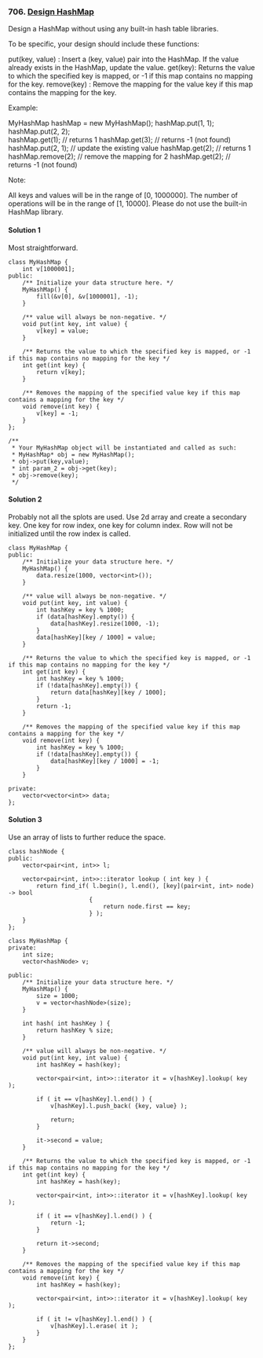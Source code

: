 ### 706\. [Design HashMap](https://leetcode.com/problems/design-hashmap/)

Design a HashMap without using any built-in hash table libraries.

To be specific, your design should include these functions:

put(key, value) : Insert a (key, value) pair into the HashMap. If the value already exists in the HashMap, update the value.
get(key): Returns the value to which the specified key is mapped, or -1 if this map contains no mapping for the key.
remove(key) : Remove the mapping for the value key if this map contains the mapping for the key.

Example:

MyHashMap hashMap = new MyHashMap();
hashMap.put(1, 1);          
hashMap.put(2, 2);         
hashMap.get(1);            // returns 1
hashMap.get(3);            // returns -1 (not found)
hashMap.put(2, 1);          // update the existing value
hashMap.get(2);            // returns 1 
hashMap.remove(2);          // remove the mapping for 2
hashMap.get(2);            // returns -1 (not found) 

Note:

All keys and values will be in the range of [0, 1000000].
The number of operations will be in the range of [1, 10000].
Please do not use the built-in HashMap library.


#### Solution 1

Most straightforward.

```
class MyHashMap {
    int v[1000001];
public:
    /** Initialize your data structure here. */
    MyHashMap() {
        fill(&v[0], &v[1000001], -1);
    }
    
    /** value will always be non-negative. */
    void put(int key, int value) {
        v[key] = value;
    }
    
    /** Returns the value to which the specified key is mapped, or -1 if this map contains no mapping for the key */
    int get(int key) {
        return v[key];
    }
    
    /** Removes the mapping of the specified value key if this map contains a mapping for the key */
    void remove(int key) {
        v[key] = -1;
    }
};

/**
 * Your MyHashMap object will be instantiated and called as such:
 * MyHashMap* obj = new MyHashMap();
 * obj->put(key,value);
 * int param_2 = obj->get(key);
 * obj->remove(key);
 */
```

#### Solution 2

Probably not all the splots are used. Use 2d array and create a secondary key.
One key for row index, one key for column index. Row will not be initialized 
until the row index is called.

```
class MyHashMap {
public:
    /** Initialize your data structure here. */
    MyHashMap() {
        data.resize(1000, vector<int>());
    }
    
    /** value will always be non-negative. */
    void put(int key, int value) {
        int hashKey = key % 1000;
        if (data[hashKey].empty()) {
            data[hashKey].resize(1000, -1);
        } 
        data[hashKey][key / 1000] = value;
    }
    
    /** Returns the value to which the specified key is mapped, or -1 if this map contains no mapping for the key */
    int get(int key) {
        int hashKey = key % 1000;
        if (!data[hashKey].empty()) {
            return data[hashKey][key / 1000];
        } 
        return -1;
    }
    
    /** Removes the mapping of the specified value key if this map contains a mapping for the key */
    void remove(int key) {
        int hashKey = key % 1000;
        if (!data[hashKey].empty()) {
            data[hashKey][key / 1000] = -1;
        } 
    }

private:
    vector<vector<int>> data;
};
```

#### Solution 3

Use an array of lists to further reduce the space.

```
class hashNode {
public:
    vector<pair<int, int>> l; 
        
    vector<pair<int, int>>::iterator lookup ( int key ) {
        return find_if( l.begin(), l.end(), [key](pair<int, int> node) -> bool
                       {
                           return node.first == key;
                       } );
    }
};

class MyHashMap {
private:
    int size;
    vector<hashNode> v;
    
public:
    /** Initialize your data structure here. */
    MyHashMap() {
        size = 1000;
        v = vector<hashNode>(size);
    }
    
    int hash( int hashKey ) {
        return hashKey % size;
    }
    
    /** value will always be non-negative. */
    void put(int key, int value) {
        int hashKey = hash(key);
        
        vector<pair<int, int>>::iterator it = v[hashKey].lookup( key );
        
        if ( it == v[hashKey].l.end() ) {
            v[hashKey].l.push_back( {key, value} );
            
            return;
        }
        
        it->second = value;
    }
    
    /** Returns the value to which the specified key is mapped, or -1 if this map contains no mapping for the key */
    int get(int key) {
        int hashKey = hash(key);
        
        vector<pair<int, int>>::iterator it = v[hashKey].lookup( key );
        
        if ( it == v[hashKey].l.end() ) {
            return -1;
        }
        
        return it->second;
    }
    
    /** Removes the mapping of the specified value key if this map contains a mapping for the key */
    void remove(int key) {
        int hashKey = hash(key);
        
        vector<pair<int, int>>::iterator it = v[hashKey].lookup( key );
        
        if ( it != v[hashKey].l.end() ) {
            v[hashKey].l.erase( it );
        }
    }
};
```
